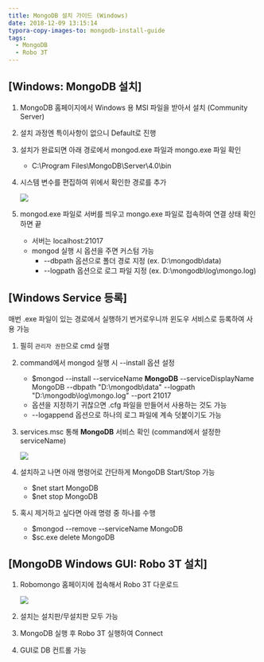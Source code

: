 ```yaml
---
title: MongoDB 설치 가이드 (Windows)
date: 2018-12-09 13:15:14
typora-copy-images-to: mongodb-install-guide
tags:
  - MongoDB
  - Robo 3T
---
```


## [Windows: MongoDB 설치]

1. MongoDB 홈페이지에서 Windows 용 MSI 파일을 받아서 설치 (Community Server)

2. 설치 과정엔 특이사항이 없으니 Default로 진행

3. 설치가 완료되면 아래 경로에서 mongod.exe 파일과 mongo.exe 파일 확인

   * C:\Program Files\MongoDB\Server\4.0\bin

4. 시스템 변수를 편집하여 위에서 확인한 경로를 추가

   ![](image1.png)

5. mongod.exe 파일로 서버를 띄우고 mongo.exe 파일로 접속하여 연결 상태 확인하면 끝
   * 서버는 localhost:21017
   * mongod 실행 시 옵션을 주면 커스텀 가능
     * --dbpath 옵션으로 폴더 경로 지정 (ex. D:\mongodb\data)
     * --logpath 옵션으로 로그 파일 지정 (ex. D:\mongodb\log\mongo.log)



## [Windows Service 등록]

매번 .exe 파일이 있는 경로에서 실행하기 번거로우니까 윈도우 서비스로 등록하여 사용 가능

1. 필히 `관리자 권한`으로 cmd 실행

2. command에서 mongod 실행 시 --install 옵션 설정

   * $mongod --install --serviceName **MongoDB** --serviceDisplayName MongoDB --dbpath "D:\mongodb\data" --logpath "D:\mongodb\log\mongo.log" --port
     21017
   * 옵션을 지정하기 귀찮으면 .cfg 파일을 만들어서 사용하는 것도 가능
   * --logappend 옵션으로 하나의 로그 파일에 계속 덧붙이기도 가능

3. services.msc 통해 **MongoDB**  서비스 확인 (command에서 설정한 serviceName)

   ![](image2.png)

4. 설치하고 나면 아래 명령어로 간단하게 MongoDB Start/Stop 가능
   * $net start MongoDB
   * $net stop MongoDB
5. 혹시 제거하고 싶다면 아래 명령 중 하나를 수행
   * $mongod --remove --serviceName MongoDB
   * $sc.exe delete MongoDB



## [MongoDB Windows GUI: Robo 3T 설치]

1. Robomongo 홈페이지에 접속해서 Robo 3T 다운로드

   ![](image3.png)

2. 설치는 설치판/무설치판 모두 가능
3. MongoDB 실행 후 Robo 3T 실행하여 Connect
4. GUI로 DB 컨트롤 가능

